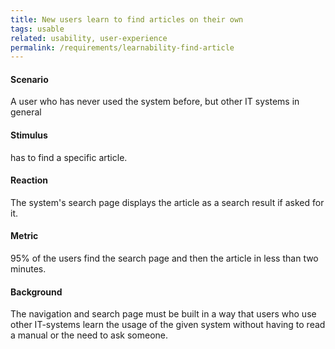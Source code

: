 ```yaml
---
title: New users learn to find articles on their own
tags: usable
related: usability, user-experience
permalink: /requirements/learnability-find-article
---
```


<div class="quality-requirement" markdown="1">

#### Scenario

A user who has never used the system before, but other IT systems in general

#### Stimulus

has to find a specific article.

#### Reaction

The system's search page displays the article as a search result if asked for it.

#### Metric

95% of the users find the search page and then the article in less than two minutes.

#### Background

The navigation and search page must be built in a way that users who use other IT-systems learn the usage of the given system without having to read a manual or the need to ask someone.

</div><br>